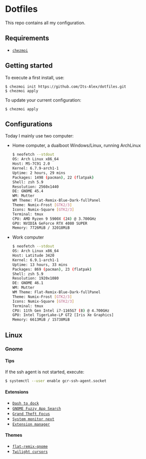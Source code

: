 # Dotfiles

This repo contains all my configuration.

## Requirements

- [`chezmoi`](https://github.com/twpayne/chezmoi)

## Getting started

To execute a first install, use:

```sh-session
$ chezmoi init https://github.com/Its-Alex/dotfiles.git
$ chezmoi apply
```

To update your current configuration:

```sh-session
$ chezmoi apply
```

## Configurations

Today I mainly use two computer:

- Home computer, a dualboot Windows/Linux, running ArchLinux
    ```sh
    $ neofetch --stdout
    OS: Arch Linux x86_64
    Host: MS-7C91 2.0
    Kernel: 6.7.9-arch1-1
    Uptime: 2 hours, 29 mins
    Packages: 1498 (pacman), 22 (flatpak)
    Shell: zsh 5.9
    Resolution: 2560x1440
    DE: GNOME 45.4
    WM: Mutter
    WM Theme: Flat-Remix-Blue-Dark-fullPanel
    Theme: Numix-Frost [GTK2/3]
    Icons: Numix-Square [GTK2/3]
    Terminal: tmux
    CPU: AMD Ryzen 9 5900X (24) @ 3.700GHz
    GPU: NVIDIA GeForce RTX 4080 SUPER
    Memory: 7726MiB / 32018MiB
    ```
- Work computer
    ```sh
    $ neofetch --stdout
    OS: Arch Linux x86_64
    Host: Latitude 3420
    Kernel: 6.9.1-arch1-1
    Uptime: 13 hours, 33 mins
    Packages: 869 (pacman), 23 (flatpak)
    Shell: zsh 5.9
    Resolution: 1920x1080
    DE: GNOME 46.1
    WM: Mutter
    WM Theme: Flat-Remix-Blue-Dark-fullPanel
    Theme: Numix-Frost [GTK2/3]
    Icons: Numix-Square [GTK2/3]
    Terminal: tmux
    CPU: 11th Gen Intel i7-1165G7 (8) @ 4.700GHz
    GPU: Intel TigerLake-LP GT2 [Iris Xe Graphics]
    Memory: 6613MiB / 15738MiB
    ```

## Linux

### Gnome

#### Tips

If the ssh agent is not started, execute:

```sh
$ systemctl --user enable gcr-ssh-agent.socket
```

#### Extensions

- [`Dash to dock`](https://micheleg.github.io/dash-to-dock/)
- [`GNOME Fuzzy App Search`](https://extensions.gnome.org/extension/3956/gnome-fuzzy-app-search/)
- [`Grand Theft Focus`](https://extensions.gnome.org/extension/5410/grand-theft-focus/)
- [`System monitor next`](https://extensions.gnome.org/extension/3010/system-monitor-next/)
- [`Extension manager`](https://github.com/mjakeman/extension-manager)

#### Themes

- [`flat-remix-gnome`](https://github.com/daniruiz/flat-remix-gnome)
- [`Twilight cursors`](https://github.com/yeyushengfan258/Twilight-Cursors)
